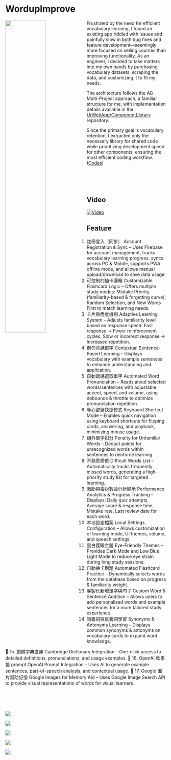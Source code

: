 # WordupImprove

<img align="left" src="https://github.com/johch3n611u/WordupImprove/blob/master/assets/257544.jpg?raw=true" width="50%">

Frustrated by the need for efficient vocabulary learning, I found an existing app riddled with issues and painfully slow in both bug fixes and feature development—seemingly more focused on selling courses than improving functionality. As an engineer, I decided to take matters into my own hands by purchasing vocabulary datasets, scraping the data, and customizing it to fit my needs.

The architecture follows the AG Multi-Project approach, a familiar structure for me, with implementation details available in the [UrWebApp/ComponentLibrary](https://github.com/UrWebApp/ComponentLibrary) repository.

Since the primary goal is vocabulary retention, I extracted only the necessary library for shared code while prioritizing development speed for other components, ensuring the most efficient coding workflow. ([Codes](https://github.com/UrWebApp/ComponentLibrary/blob/master/AngularLibrary/projects/mod/src/app/wordup-improve/wordup-improve.component.ts))

<br><br><br>

## Video

[![Video](https://github.com/johch3n611u/WordupImprove/blob/master/assets/6.png?raw=true)](https://www.youtube.com/watch?v=Uf0c-erquEg&ab_channel=yochenLiu)

## Feature

1. 註冊登入（同步）	Account Registration & Sync – Uses Firebase for account management, tracks vocabulary learning progress, syncs across PC & Mobile, supports PWA offline mode, and allows manual upload/download to save data usage.
2. 可控制的抽卡邏輯	Customizable Flashcard Logic – Offers multiple study modes: Mistake Priority (familiarity-based & forgetting curve), Random Selection, and New Words First to match learning needs.
3. 卡片熟悉度機制	Adaptive Learning System – Adjusts familiarity level based on response speed: Fast response → Fewer reinforcement cycles, Slow or incorrect response → Increased repetition.
4. 例句背誦單字	Contextual Sentence-Based Learning – Displays vocabulary with example sentences to enhance understanding and application.
5. 自動朗誦選取單字	Automated Word Pronunciation – Reads aloud selected words/sentences with adjustable accent, speed, and volume, using debounce & throttle to optimize pronunciation repetition.
6. 專心鍵盤快捷模式	Keyboard Shortcut Mode – Enables quick navigation using keyboard shortcuts for flipping cards, answering, and playback, minimizing mouse usage.
7. 額外單字扣分	Penalty for Unfamiliar Words – Deduct points for unrecognized words within sentences to reinforce learning.
8. 不熟悉榜單	Difficult Words List – Automatically tracks frequently missed words, generating a high-priority study list for targeted learning.
9. 激勵與檢討數據分析顯示	Performance Analytics & Progress Tracking – Displays: Daily quiz attempts, Average score & response time, Mistake rate, Last review date for each word.
10. 本地設定檔案	Local Settings Configuration – Allows customization of learning mode, UI themes, volume, and speech settings.
11. 黑白護眼主題	Eye-Friendly Themes – Provides Dark Mode and Low Blue Light Mode to reduce eye strain during long study sessions.
12. 自動抽卡刷題	Automated Flashcard Practice – Dynamically selects words from the database based on progress & familiarity weight.
13. 客製化新增單字與句子	Custom Word & Sentence Addition – Allows users to add personalized words and example sentences for a more tailored study experience.
14. 同義詞與反義詞學習	Synonyms & Antonyms Learning – Displays common synonyms & antonyms on vocabulary cards to expand word knowledge.

🔹 15. 劍橋字典直連	Cambridge Dictionary Integration – One-click access to detailed definitions, pronunciations, and usage examples.
🔹 16. OpenAI 軟串接 prompt	OpenAI Prompt Integration – Uses AI to generate example sentences, part-of-speech analysis, and contextual usage.
🔹 17. Google 圖片幫助記憶	Google Images for Memory Aid – Uses Google Image Search API to provide visual representations of words for visual learners.

<!-- 1. 註冊登入（同步） - 使用 Firebase 進行帳號管理，記錄單字學習進度，可在不同裝置 PC / Mobile 間同步，並支援 PWA 離線學習，透過手動上傳/下載減少流量消耗。
2. 可控制的抽卡邏輯 - 提供 錯誤優先（透過回答熟悉度、遺忘曲線記憶計算）、完全隨機、完全陌生 等抽卡模式，確保學習符合個人需求。
3. 卡片熟悉度機制 - 根據回答速度決定熟悉度變化，回答快則減少記憶強化次數，回答慢或錯誤則增加重複次數，自動調整學習頻率。
4. 例句背誦單字 - 使用「語境記憶」，單字搭配例句展示，加強理解並提高單字運用能力。
5. 自動朗誦選取單字 - 啟用朗誦模式後，自動播放選取的單字或例句，可調整 口音、語速、音量，透過防抖（Debounce）與節流（Throttle）處理，判斷唸出的句子如果重複則降低語速幫助記憶。
6. 專心鍵盤快捷模式 - 讓高效學習者透過「鍵盤快捷鍵」快速翻卡、回答、朗讀，減少滑鼠操作，提高答題效率。
7. 額外單字扣分 - 對例句內不會的單字進行扣分，增加背誦效率。
8. 不熟悉榜單 - 自動統計使用者「最常答錯的單字」，形成一個「高優先學習清單」，幫助針對性強化記憶。
9. 激勵與檢討數據分析顯示 - 提供當日答題數、平均得分、平均回答速度、錯誤率、單字上次回答時間等數據，幫助使用者評估學習進度。
10. 本地設定檔案 - 讓使用者可以自訂學習模式、UI 風格、音量與語音設置、朗誦模式等，確保最佳學習體驗。
11. 黑白護眼主題 - 提供「黑暗模式」與「低藍光模式」，減少長時間學習對眼睛的負擔。
12. 自動抽卡刷題 - 自動從單字庫中隨機選取題目，根據學習進度與設定的熟悉度權重，智能安排學習順序。
13. 客製化新增單字與句子 - 允許使用者自行新增單字與例句，建立個人專屬的單字庫，提高學習靈活度。
14. 同義詞與反義詞學習 - 在單字卡片或學習模式中，顯示該單字的常見 同義詞（Synonyms） 與 反義詞（Antonyms），幫助使用者擴展詞彙量。

🔹 15. 劍橋字典直連 - 提供單字的「一鍵查詢」功能，直接連接劍橋字典，獲取詳細解釋、發音與用法範例。 <br>
🔹 16. OpenAI 軟串接 prompt - 透過 AI 生成例句、詞性分析，幫助理解單字的更多應用方式。 <br>
🔹 17. Google 圖片幫助記憶 - 使用 Google 圖片 API 自動搜尋單字相關圖片，幫助視覺型學習者加強記憶。<br>

-->

<br><br><br>

![](https://github.com/johch3n611u/WordupImprove/blob/master/assets/1.png?raw=true)

![](https://github.com/johch3n611u/WordupImprove/blob/master/assets/2.png?raw=true)

![](https://github.com/johch3n611u/WordupImprove/blob/master/assets/3.png?raw=true)

![](https://github.com/johch3n611u/WordupImprove/blob/master/assets/4.png?raw=true)

![](https://github.com/johch3n611u/WordupImprove/blob/master/assets/5.png?raw=true)
